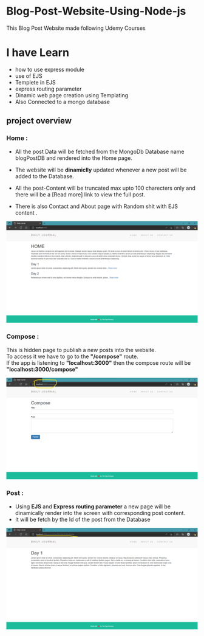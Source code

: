 # Blog-Post-Website-Using-Node-js

This Blog Post Website made following Udemy Courses

# I have Learn
* how to use express module
* use of EJS
* Templete in EJS
* express routing parameter
* Dinamic web page creation using Templating
* Also Connected to a mongo database

## project overview

### Home :

- All the post Data will be fetched from the MongoDb Database name blogPostDB and rendered into the Home page.  

- The website will be **dinamiclly** updated whenever a new post will be added to the Database.  

- All the post-Content will be truncated max upto 100 charecters only and there will be a [Read more] link to view the full post.  

- There is also Contact and About page with Random shit with EJS content .

![Home page](https://github.com/debasishbsws/Blog-Post-Website-Using-Node-js/blob/main/images/home.png?raw=true "Title")

  
  
  
### Compose :

This is hidden page to publish a new posts into the website.  
To access it we have to go to the **"/compose"** route.  
If the app is listening to **"localhost:3000"** then the compose route will be **"localhost:3000/compose"**

![Compose page](https://github.com/debasishbsws/Blog-Post-Website-Using-Node-js/blob/main/images/compose.png?raw=true "Title")

  
    
 ### Post :
 
- Using **EJS** and **Express routing parameter** a new page will be dinamically render into the screen with corresponding post content.
- It will be fetch by the Id of the post from the Database
  
  
![Post page](https://github.com/debasishbsws/Blog-Post-Website-Using-Node-js/blob/main/images/post.png?raw=true "Title")

